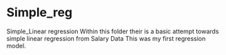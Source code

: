 # Simple_reg
Simple_Linear regression
Within this folder their is a basic attempt towards simple linear regression from Salary Data
This was my first regression model. 

